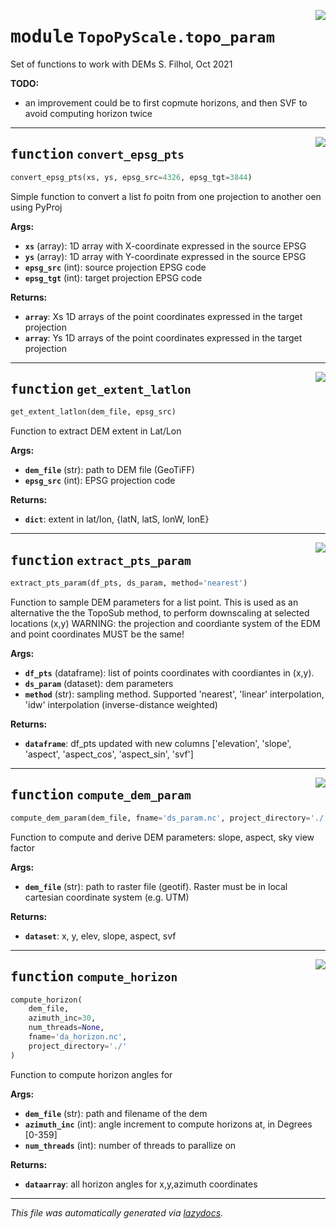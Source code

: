 <!-- markdownlint-disable -->

<a href="https://github.com/ArcticSnow/TopoPyScale/TopoPyScale/topo_param.py#L0"><img align="right" style="float:right;" src="https://img.shields.io/badge/-source-cccccc?style=flat-square"></a>

# <kbd>module</kbd> `TopoPyScale.topo_param`
Set of functions to work with DEMs S. Filhol, Oct 2021 



**TODO:**
 
- an improvement could be to first copmute horizons, and then SVF to avoid computing horizon twice 


---

<a href="https://github.com/ArcticSnow/TopoPyScale/TopoPyScale/topo_param.py#L25"><img align="right" style="float:right;" src="https://img.shields.io/badge/-source-cccccc?style=flat-square"></a>

## <kbd>function</kbd> `convert_epsg_pts`

```python
convert_epsg_pts(xs, ys, epsg_src=4326, epsg_tgt=3844)
```

Simple function to convert a list fo poitn from one projection to another oen using PyProj 



**Args:**
 
 - <b>`xs`</b> (array):  1D array with X-coordinate expressed in the source EPSG 
 - <b>`ys`</b> (array):  1D array with Y-coordinate expressed in the source EPSG 
 - <b>`epsg_src`</b> (int):  source projection EPSG code 
 - <b>`epsg_tgt`</b> (int):  target projection EPSG code 



**Returns:**
 
 - <b>`array`</b>:  Xs 1D arrays of the point coordinates expressed in the target projection 
 - <b>`array`</b>:  Ys 1D arrays of the point coordinates expressed in the target projection 


---

<a href="https://github.com/ArcticSnow/TopoPyScale/TopoPyScale/topo_param.py#L45"><img align="right" style="float:right;" src="https://img.shields.io/badge/-source-cccccc?style=flat-square"></a>

## <kbd>function</kbd> `get_extent_latlon`

```python
get_extent_latlon(dem_file, epsg_src)
```

Function to extract DEM extent in Lat/Lon 



**Args:**
 
 - <b>`dem_file`</b> (str):  path to DEM file (GeoTiFF) 
 - <b>`epsg_src`</b> (int):  EPSG projection code 



**Returns:**
 
 - <b>`dict`</b>:  extent in lat/lon, {latN, latS, lonW, lonE} 


---

<a href="https://github.com/ArcticSnow/TopoPyScale/TopoPyScale/topo_param.py#L67"><img align="right" style="float:right;" src="https://img.shields.io/badge/-source-cccccc?style=flat-square"></a>

## <kbd>function</kbd> `extract_pts_param`

```python
extract_pts_param(df_pts, ds_param, method='nearest')
```

Function to sample DEM parameters for a list point. This is used as an alternative the the TopoSub method, to perform downscaling at selected locations (x,y) WARNING: the projection and coordiante system of the EDM and point coordinates MUST be the same! 



**Args:**
 
 - <b>`df_pts`</b> (dataframe):  list of points coordinates with coordiantes in (x,y). 
 - <b>`ds_param`</b> (dataset):  dem parameters 
 - <b>`method`</b> (str):  sampling method. Supported 'nearest', 'linear' interpolation, 'idw' interpolation (inverse-distance weighted) 



**Returns:**
 
 - <b>`dataframe`</b>:  df_pts updated with new columns ['elevation', 'slope', 'aspect', 'aspect_cos', 'aspect_sin', 'svf'] 


---

<a href="https://github.com/ArcticSnow/TopoPyScale/TopoPyScale/topo_param.py#L129"><img align="right" style="float:right;" src="https://img.shields.io/badge/-source-cccccc?style=flat-square"></a>

## <kbd>function</kbd> `compute_dem_param`

```python
compute_dem_param(dem_file, fname='ds_param.nc', project_directory='./')
```

Function to compute and derive DEM parameters: slope, aspect, sky view factor 



**Args:**
 
 - <b>`dem_file`</b> (str):  path to raster file (geotif). Raster must be in local cartesian coordinate system (e.g. UTM) 



**Returns:**
 
 - <b>`dataset`</b>:  x, y, elev, slope, aspect, svf 


---

<a href="https://github.com/ArcticSnow/TopoPyScale/TopoPyScale/topo_param.py#L171"><img align="right" style="float:right;" src="https://img.shields.io/badge/-source-cccccc?style=flat-square"></a>

## <kbd>function</kbd> `compute_horizon`

```python
compute_horizon(
    dem_file,
    azimuth_inc=30,
    num_threads=None,
    fname='da_horizon.nc',
    project_directory='./'
)
```

Function to compute horizon angles for 



**Args:**
 
 - <b>`dem_file`</b> (str):  path and filename of the dem 
 - <b>`azimuth_inc`</b> (int):  angle increment to compute horizons at, in Degrees [0-359] 
 - <b>`num_threads`</b> (int):  number of threads to parallize on 



**Returns:**
 
 - <b>`dataarray`</b>:  all horizon angles for x,y,azimuth coordinates  






---

_This file was automatically generated via [lazydocs](https://github.com/ml-tooling/lazydocs)._
